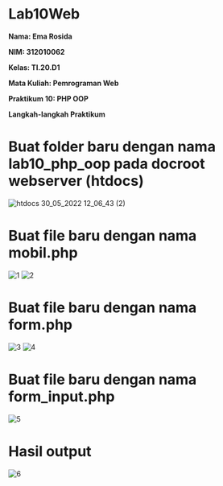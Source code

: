 # Lab10Web
**Nama: Ema Rosida**

**NIM: 312010062**

**Kelas: TI.20.D1**

**Mata Kuliah: Pemrograman Web**

**Praktikum 10: PHP OOP**

**Langkah-langkah Praktikum**
# Buat folder baru dengan nama lab10_php_oop pada docroot webserver (htdocs)
![htdocs 30_05_2022 12_06_43 (2)](https://user-images.githubusercontent.com/101863671/170921632-8b7a86ec-447a-45d8-87fd-adde9bd9a72d.png)

# Buat file baru dengan nama mobil.php
![1](https://user-images.githubusercontent.com/101863671/170921658-c3abe30f-eea9-4583-a1e6-c6cb7ad291d5.png)
![2](https://user-images.githubusercontent.com/101863671/170921833-2108c9fb-f063-45b5-91db-56bc80930bb6.png)

# Buat file baru dengan nama form.php
![3](https://user-images.githubusercontent.com/101863671/170921864-85aa2918-8601-42a7-89e7-498b040964a8.png)
![4](https://user-images.githubusercontent.com/101863671/170921893-705ccf3c-504f-4fd5-91df-d1d3cb630245.png)

# Buat file baru dengan nama form_input.php
![5](https://user-images.githubusercontent.com/101863671/170922160-ddca0665-8a49-49de-b5a4-7997b4875fe4.png)

# Hasil output
![6](https://user-images.githubusercontent.com/101863671/170922197-5ec065b8-cdde-4420-a30c-5e65ec9b322e.png)




